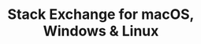 ---
name: Stack Exchange
url: 'https://stackexchange.com'
category: Social Networking
title: 'Stack Exchange for macOS, Windows & Linux'
key: stack-exchange

---